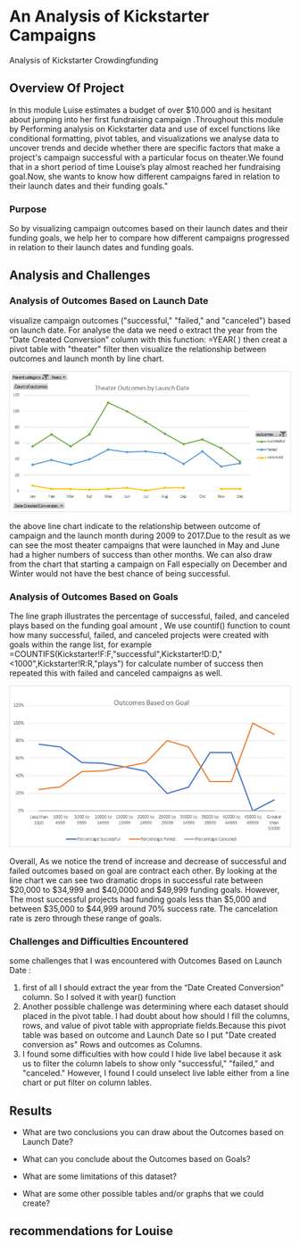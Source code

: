 # An Analysis of Kickstarter Campaigns
Analysis of Kickstarter Crowdingfunding 
## Overview Of Project

In this module Luise estimates a budget of over $10.000 and is hesitant about jumping into her first fundraising campaign .Throughout this module by Performing analysis on Kickstarter data and use of excel functions like conditional formatting, pivot tables, and visualizations we analyse data to uncover trends and decide whether there are specific factors that make a project's campaign successful with a particular focus on theater.We found that in a short period of time Louise’s play almost reached her fundraising goal.Now, she wants to know how different campaigns fared in relation to their launch dates and their funding goals."


### Purpose

So by visualizing campaign outcomes based on their launch dates and their funding goals, we help her to compare how different campaigns  progressed in relation to their launch dates and funding goals.

## Analysis and Challenges

### Analysis of Outcomes Based on Launch Date
visualize campaign outcomes ("successful," "failed," and "canceled") based on launch date.
For analyse the data we need o extract the year from the “Date Created Conversion” column with this function: =YEAR( ) then creat a pivot table with "theater" filter then visualize the relationship between outcomes and launch month by line chart.

![Theater_Outcomes_vs_Launch.png](https://github.com/tjavaheripour/Kickstarter-analysis/blob/main/Theater_Outcomes_vs_Launch.png)

the above line chart indicate to the relationship between outcome of campaign and the launch month during 2009 to 2017.Due to the result as we can see the most theater campaigns that were launched in May and June had a higher numbers of success than other months. We can also draw from the chart that starting a campaign on Fall especially on December and Winter would not have the best chance of being successful.
### Analysis of Outcomes Based on Goals
The line graph illustrates the percentage of successful, failed, and canceled plays based on the funding goal amount ,
We use countif() function to count how many successful, failed, and canceled projects were created with goals within the range list, for example =COUNTIFS(Kickstarter!F:F,"successful",Kickstarter!D:D,"<1000",Kickstarter!R:R,"plays") for calculate number of success then repeated this with failed and canceled campaigns as well.

![Outcomes_vs_Goals.png](https://github.com/tjavaheripour/Kickstarter-analysis/blob/main/Outcomes_vs_Goals.png)

Overall, As we notice the trend of increase and decrease of successful and failed outcomes based on goal are contract each other. By looking at the line chart we can see two dramatic drops in successful rate between $20,000 to $34,999 and $40,0000 and $49,999 funding goals. However, The most successful projects had funding goals less than $5,000 and between $35,000 to $44,999 around 70% success rate. The cancelation rate is zero through these range of goals.
### Challenges and Difficulties Encountered
some challenges that I was encountered with Outcomes Based on Launch Date :
1. first of all I should extract the year from the “Date Created Conversion” column. So I solved it with year() function
2. Another possible challenge was determining where each dataset should placed in the pivot table. I had doubt about how should I fill the columns, rows, and value of pivot table with appropriate fields.Because this pivot table was based on outcome and Launch Date so I put "Date created conversion as" Rows and outcomes as Columns.
3. I found some difficulties with how could I hide live label because it ask us to filter the column labels to show only "successful," "failed," and "canceled." However, I found I could unselect live lable either from a line chart or put filter on column lables. 
## Results

- What are two conclusions you can draw about the Outcomes based on Launch Date?

- What can you conclude about the Outcomes based on Goals?

- What are some limitations of this dataset?

- What are some other possible tables and/or graphs that we could create?


## recommendations for Louise

